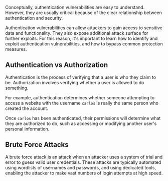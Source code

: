 Conceptually, authentication vulnerabilities are easy to understand. However, they are usually critical because of the clear relationship between authentication and security.

Authentication vulnerabilities can allow attackers to gain access to sensitive data and functionality. They also expose additional attack surface for further exploits. For this reason, it's important to learn how to identify and exploit authentication vulnerabilities, and how to bypass common protection measures.
## Authentication vs Authorization
Authentication is the process of verifying that a user is who they claim to be. Authorization involves verifying whether a user is allowed to do something.

For example, authentication determines whether someone attempting to access a website with the username `carlos` is really the same person who created the account.

Once `carlos` has been authenticated, their permissions will determine what they are authorized to do, such as accessing or modifying another user's personal information.
## Brute Force Attacks
A brute force attack is an attack when an attacker uses a system of trial and error to guess valid user credentials. These attacks are typically automated using wordlists of usernames and passwords, and using dedicated tools, enabling the attacker to make vast numbers of login attempts at high speed.